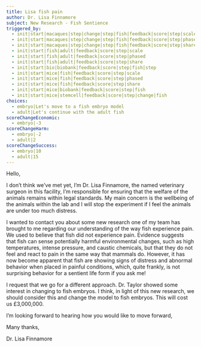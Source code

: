 ```yaml
---
title: Lisa fish pain
author: Dr. Lisa Finnamore
subject: New Research - Fish Sentience
triggered_by:
  - init|start|macaques|step|change|step|fish|feedback|score|step|scale
  - init|start|macaques|step|change|step|fish|feedback|score|step|phased
  - init|start|macaques|step|change|step|fish|feedback|score|step|share
  - init|start|fish|adult|feedback|score|step|scale
  - init|start|fish|adult|feedback|score|step|phased
  - init|start|fish|adult|feedback|score|step|share
  - init|start|bio|biobank|feedback|score|step|fish|step
  - init|start|mice|fish|feedback|score|step|scale
  - init|start|mice|fish|feedback|score|step|phased
  - init|start|mice|fish|feedback|score|step|share
  - init|start|mice|biobank|feedback|score|step|fish
  - init|start|mice|stemcell|feedback|score|step|change|fish
choices:
  - embryo|Let's move to a fish embryo model
  - adult|Let's continue with the adult fish
scoreChangeEconomic:
  - embryo|-3
scoreChangeHarm:
  - embryo|-2
  - adult|2
scoreChangeSuccess:
  - embryo|10
  - adult|15
---
```


Hello,

I don’t think we’ve met yet, I’m Dr. Lisa Finnamore, the named veterinary surgeon in this facility, I’m responsible for ensuring that the welfare of the animals remains within legal standards. My main concern is the wellbeing of the animals within the lab and I will stop the experiment if I feel the animals are under too much distress.

I wanted to contact you about some new research one of my team has brought to me regarding our understanding of the way fish experience pain. We used to believe that fish did not experience pain. Evidence suggests that fish can sense potentially harmful environmental changes, such as high temperatures, intense pressure, and caustic chemicals, but that they do not feel and react to pain in the same way that mammals do. However, it has now become apparent that fish are showing signs of distress and abnormal behavior when placed in painful conditions, which, quite frankly, is not surprising behavior for a sentient life form if you ask me!

I request that we go for a different approach. Dr. Taylor showed some interest in changing to fish embryos. I think, in light of this new research, we should consider this and change the model to fish embryos. This will cost us £3,000,000.

I’m looking forward to hearing how you would like to move forward,

Many thanks,

Dr. Lisa Finnamore
